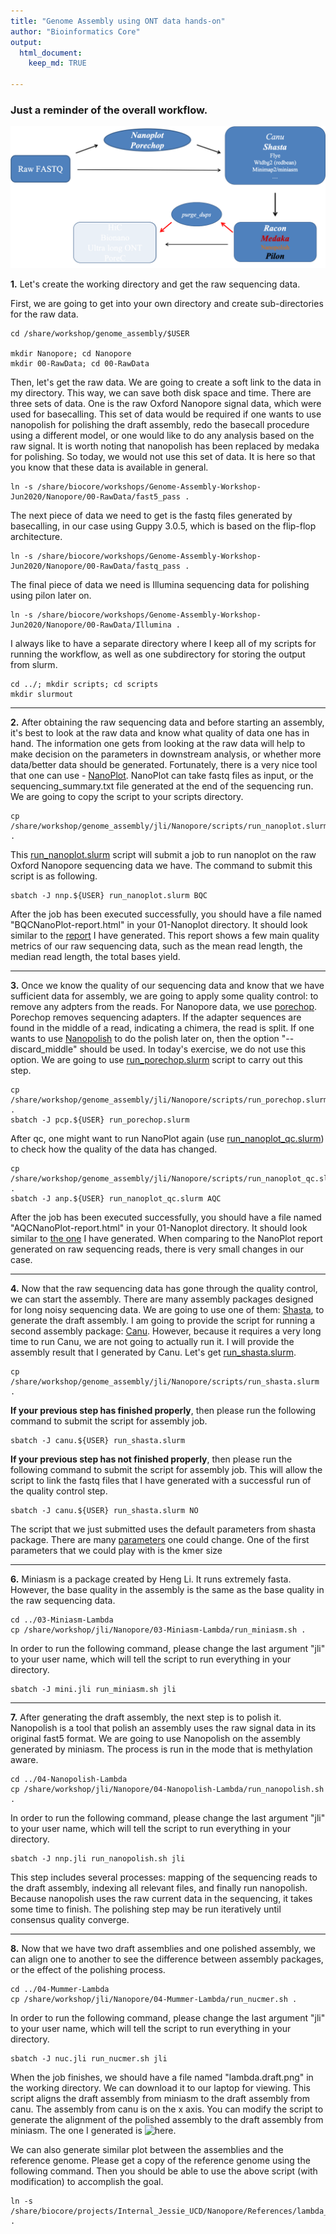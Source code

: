 ```yaml
---
title: "Genome Assembly using ONT data hands-on"
author: "Bioinformatics Core"
output:
  html_document:
    keep_md: TRUE

---
```


### Just a reminder of the overall workflow.

![](wf.png)


**1\.** Let's create the working directory and get the raw sequencing data. 

First, we are going to get into your own directory and create sub-directories for the raw data.

    cd /share/workshop/genome_assembly/$USER

    mkdir Nanopore; cd Nanopore
    mkdir 00-RawData; cd 00-RawData

Then, let's get the raw data. We are going to create a soft link to the data in my directory. This way, we can save both disk space and time. There are three sets of data. One is the raw Oxford Nanopore signal data, which were used for basecalling. This set of data would be required if one wants to use nanopolish for polishing the draft assembly, redo the basecall procedure using a different model, or one would like to do any analysis based on the raw signal. It is worth noting that nanopolish has been replaced by medaka for polishing. So today, we would not use this set of data. It is here so that you know that these data is available in general.

    ln -s /share/biocore/workshops/Genome-Assembly-Workshop-Jun2020/Nanopore/00-RawData/fast5_pass .

The next piece of data we need to get is the fastq files generated by basecalling, in our case using Guppy 3.0.5, which is based on the flip-flop architecture.

    ln -s /share/biocore/workshops/Genome-Assembly-Workshop-Jun2020/Nanopore/00-RawData/fastq_pass .

The final piece of data we need is Illumina sequencing data for polishing using pilon later on.

    ln -s /share/biocore/workshops/Genome-Assembly-Workshop-Jun2020/Nanopore/00-RawData/Illumina .

I always like to have a separate directory where I keep all of my scripts for running the workflow, as well as one subdirectory for storing the output from slurm.

    cd ../; mkdir scripts; cd scripts
    mkdir slurmout

---

**2\.** After obtaining the raw sequencing data and before starting an assembly, it's best to look at the raw data and know what quality of data one has in hand. The information one gets from looking at the raw data will help to make decision on the parameters in downstream analysis, or whether more data/better data should be generated. Fortunately, there is a very nice tool that one can use - [NanoPlot](https://github.com/wdecoster/NanoPlot). NanoPlot can take fastq files as input, or the sequencing_summary.txt file generated at the end of the sequencing run. We are going to copy the script to your scripts directory.

    cp /share/workshop/genome_assembly/jli/Nanopore/scripts/run_nanoplot.slurm .

This [run_nanoplot.slurm](https://raw.githubusercontent.com/ucdavis-bioinformatics-training/2020-Genome_Assembly_Workshop/master/scripts/ONT/run_nanoplot.slurm) script will submit a job to run nanoplot on the raw Oxford Nanopore sequencing data we have. The command to submit this script is as following.

    sbatch -J nnp.${USER} run_nanoplot.slurm BQC

After the job has been executed successfully, you should have a file named "BQCNanoPlot-report.html" in your 01-Nanoplot directory. It should look similar to the [report](BQCNanoPlot-report.html) I have generated. This report shows a few main quality metrics of our raw sequencing data, such as the mean read length, the median read length, the total bases yield.

---

**3\.** Once we know the quality of our sequencing data and know that we have sufficient data for assembly, we are going to apply some quality control: to remove any adpters from the reads. For Nanopore data, we use [porechop](https://github.com/rrwick/Porechop). Porechop removes sequencing adapters. If the adapter sequences are found in the middle of a read, indicating a chimera, the read is split. If one wants to use [Nanopolish](https://github.com/jts/nanopolish) to do the polish later on, then the option "--discard_middle" should be used. In today's exercise, we do not use this option. We are going to use [run_porechop.slurm](https://raw.githubusercontent.com/ucdavis-bioinformatics-training/2020-Genome_Assembly_Workshop/master/scripts/ONT/run_porechop.slurm) script to carry out this step.

    cp /share/workshop/genome_assembly/jli/Nanopore/scripts/run_porechop.slurm .
    sbatch -J pcp.${USER} run_porechop.slurm

After qc, one might want to run NanoPlot again (use [run_nanoplot_qc.slurm](https://raw.githubusercontent.com/ucdavis-bioinformatics-training/2020-Genome_Assembly_Workshop/master/scripts/ONT/run_nanoplot_qc.slurm)) to check how the quality of the data has changed.

    cp /share/workshop/genome_assembly/jli/Nanopore/scripts/run_nanoplot_qc.slurm .
    sbatch -J anp.${USER} run_nanoplot_qc.slurm AQC
   
After the job has been executed successfully, you should have a file named "AQCNanoPlot-report.html" in your 01-Nanoplot directory. It should look similar to [the one](AQCNanoPlot-report.html) I have generated. When comparing to the NanoPlot report generated on raw sequencing reads, there is very small changes in our case.

---

**4\.** Now that the raw sequencing data has gone through the quality control, we can start the assembly. There are many assembly packages designed for long noisy sequencing data. We are going to use one of them: [Shasta](https://github.com/chanzuckerberg/shasta), to generate the draft assembly. I am going to provide the script for running a second assembly package: [Canu](https://canu.readthedocs.io/en/latest/). However, because it requires a very long time to run Canu, we are not going to actually run it. I will provide the assembly result that I generated by Canu. Let's get [run_shasta.slurm](https://raw.githubusercontent.com/ucdavis-bioinformatics-training/2020-Genome_Assembly_Workshop/master/scripts/ONT/run_shasta.slurm).

    cp /share/workshop/genome_assembly/jli/Nanopore/scripts/run_shasta.slurm .

**If your previous step has finished properly**, then please run the following command to submit the script for assembly job.

    sbatch -J canu.${USER} run_shasta.slurm


**If your previous step has not finished properly**, then please run the following command to submit the script for assembly job. This will allow the script to link the fastq files that I have generated with a successful run of the quality control step.

    sbatch -J canu.${USER} run_shasta.slurm NO


The script that we just submitted uses the default parameters from shasta package. There are many [parameters](https://raw.githubusercontent.com/ucdavis-bioinformatics-training/2020-Genome_Assembly_Workshop/master/scripts/ONT/parms.shasta) one could change. One of the first parameters that we could play with is the kmer size 

---


**6\.** Miniasm is a package created by Heng Li. It runs extremely fasta. However, the base quality in the assembly is the same as the base quality in the raw sequencing data.

    cd ../03-Miniasm-Lambda
    cp /share/workshop/jli/Nanopore/03-Miniasm-Lambda/run_miniasm.sh .

In order to run the following command, please change the last argument "jli" to your user name, which will tell the script to run everything in your directory.

    sbatch -J mini.jli run_miniasm.sh jli


---

**7\.** After generating the draft assembly, the next step is to polish it. Nanopolish is a tool that polish an assembly uses the raw signal data in its original fast5 format. We are going to use Nanopolish on the assembly generated by miniasm. The process is run in the mode that is methylation aware.

    cd ../04-Nanopolish-Lambda
    cp /share/workshop/jli/Nanopore/04-Nanopolish-Lambda/run_nanopolish.sh .

In order to run the following command, please change the last argument "jli" to your user name, which will tell the script to run everything in your directory.

    sbatch -J nnp.jli run_nanopolish.sh jli

This step includes several processes: mapping of the sequencing reads to the draft assembly, indexing all relevant files, and finally run nanopolish. Because nanopolish uses the raw current data in the sequencing, it takes some time to finish. The polishing step may be run iteratively until consensus quality converge.


---

**8\.** Now that we have two draft assemblies and one polished assembly, we can align one to another to see the difference between assembly packages, or the effect of the polishing process.

    cd ../04-Mummer-Lambda
    cp /share/workshop/jli/Nanopore/04-Mummer-Lambda/run_nucmer.sh .

In order to run the following command, please change the last argument "jli" to your user name, which will tell the script to run everything in your directory.

    sbatch -J nuc.jli run_nucmer.sh jli


When the job finishes, we should have a file named "lambda.draft.png" in the working directory. We can download it to our laptop for viewing. This script aligns the draft assembly from miniasm to the draft assembly from canu. The assembly from canu is on the x axis. You can modify the script to generate the alignment of the polished assembly to the draft assembly from miniasm. The one I generated is ![here](lambda.polish.canu.png).

We can also generate similar plot between the assemblies and the reference genome. Please get a copy of the reference genome using the following command. Then you should be able to use the above script (with modification) to accomplish the goal.

    ln -s /share/biocore/projects/Internal_Jessie_UCD/Nanopore/References/lambda_ref.fasta .


